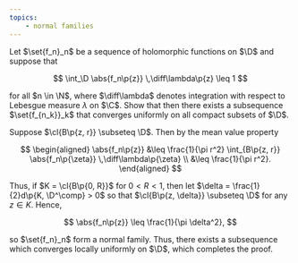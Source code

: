 ```yaml
---
topics:
    - normal families
---
```


<problem>

Let $\set{f_n}_n$ be a sequence of holomorphic functions on $\D$ and suppose that

$$
\int_\D \abs{f_n\p{z}} \,\diff\lambda\p{z} \leq 1
$$

for all $n \in \N$, where $\diff\lambda$ denotes integration with respect to Lebesgue measure $\lambda$ on $\C$. Show that then there exists a subsequence $\set{f_{n_k}}_k$ that converges uniformly on all compact subsets of $\D$.

</problem>

<solution>

Suppose $\cl{B\p{z, r}} \subseteq \D$. Then by the mean value property

$$
\begin{aligned}
    \abs{f_n\p{z}}
        &\leq \frac{1}{\pi r^2} \int_{B\p{z, r}} \abs{f_n\p{\zeta}} \,\diff\lambda\p{\zeta} \\
        &\leq \frac{1}{\pi r^2}.
\end{aligned}
$$

Thus, if $K = \cl{B\p{0, R}}$ for $0 < R < 1$, then let $\delta = \frac{1}{2}d\p{K, \D^\comp} > 0$ so that $\cl{B\p{z, \delta}} \subseteq \D$ for any $z \in K$. Hence,

$$
\abs{f_n\p{z}}
    \leq \frac{1}{\pi \delta^2},
$$

so $\set{f_n}_n$ form a normal family. Thus, there exists a subsequence which converges locally uniformly on $\D$, which completes the proof.

</solution>
